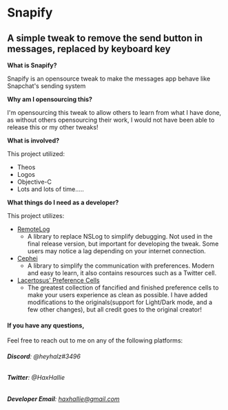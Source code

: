 # Snapify
## A simple tweak to remove the send button in messages, replaced by keyboard key

**What is Snapify?**

Snapify is an opensource tweak to make the messages app behave like Snapchat's sending system

**Why am I opensourcing this?**

I'm opensourcing this tweak to allow others to learn from what I have done, as without others opensourcing their work, I would not have been able to release this or my other tweaks!

**What is involved?**

This project utilized:
* Theos
* Logos
* Objective-C
* Lots and lots of time.....

**What things do I need as a developer?**

This project utilizes:
* [RemoteLog](https://github.com/Muirey03/RemoteLog)
    * A library to replace NSLog to simplify debugging. Not used in the final release version, but important for developing the tweak. Some users may notice a lag depending on your internet connection.
* [Cephei](https://github.com/hbang/libcephei)
    * A library to simplify the communication with preferences. Modern and easy to learn, it also contains resources such as a Twitter cell.
* [Lacertosus' Preference Cells](https://github.com/LacertosusRepo/Preference-Cell-Examples)
    * The greatest collection of fancified and finished preference cells to make your users experience as clean as possible. I have added modifications to the originals(support for Light/Dark mode, and a few other changes), but all credit goes to the original creator!
    
#### **If you have any questions,**

Feel free to reach out to me on any of the following platforms:

###### **Discord**: @heyhalz#3496

###### **Twitter**: @HaxHallie

###### **Developer Email**: haxhallie@gmail.com
